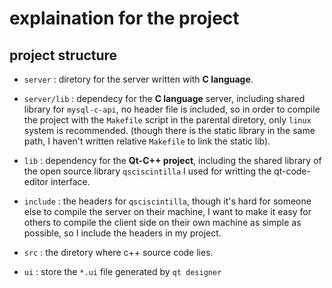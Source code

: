 # explaination for the project

## project structure

- `server` : diretory for the server written with **C language**.

- `server/lib` : dependecy for the **C language** server, including shared library for `mysql-c-api`, no header file is included, so in order to compile the project with the `Makefile` script in the parental diretory, only `linux` system is recommended. (though there is the static library in the same path, I haven't written relative `Makefile` to link the static lib).

- `lib` : dependency for the **Qt-C++ project**, including the shared library of the open source library `qsciscintilla` I used for writting the qt-code-editor interface.

- `include` : the headers for `qsciscintilla`, though it's hard for someone else to compile the server on their machine, I want to make it easy for others to compile the client side on their own machine as simple as possible, so I include the headers in my project.

- `src` : the diretory where c++ source code lies.

- `ui` : store the `*.ui` file generated by `qt designer`
